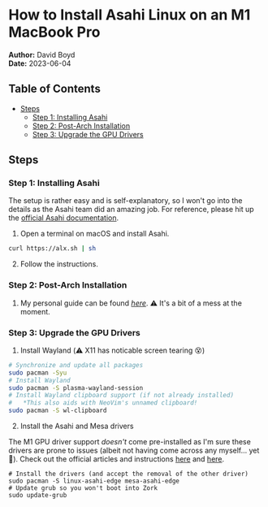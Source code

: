 # How to Install Asahi Linux on an M1 MacBook Pro

**Author:** David Boyd<br>
**Date:** 2023-06-04

## Table of Contents

- [Steps](#steps)
  - [Step 1: Installing Asahi](#step-1-installing-asahi)
  - [Step 2: Post-Arch Installation](#step-2-post-arch-installation)
  - [Step 3: Upgrade the GPU Drivers](#step-3-upgrade-the-gpu-drivers)

## Steps

### Step 1: Installing Asahi

The setup is rather easy and is self-explanatory, so I won't go into the
details as the Asahi team did an amazing job. For reference, please hit up the
[official Asahi documentation][asahi-install].

1. Open a terminal on macOS and install Asahi.

``` bash
curl https://alx.sh | sh
```

2. Follow the instructions.

### Step 2: Post-Arch Installation

1. My personal guide can be found *[here][basic-arch-install]*. :warning: It's
   a bit of a mess at the moment.

### Step 3: Upgrade the GPU Drivers

1. Install Wayland (:warning: X11 has noticable screen tearing :dizzy_face:)

``` bash
# Synchronize and update all packages
sudo pacman -Syu
# Install Wayland
sudo pacman -S plasma-wayland-session
# Install Wayland clipboard support (if not already installed)
#   *This also aids with NeoVim's unnamed clipboard!
sudo pacman -S wl-clipboard
```

2. Install the Asahi and Mesa drivers

The M1 GPU driver support *doesn't* come pre-installed as I'm sure these
drivers are prone to issues (albeit not having come across any myself... yet
:pray:). Check out the official articles and instructions [here][gpu-drivers] and
[here][road-to-vulkan].

```
# Install the drivers (and accept the removal of the other driver)
sudo pacman -S linux-asahi-edge mesa-asahi-edge
# Update grub so you won't boot into Zork
sudo update-grub
```

<!-- Reference Links -->
[asahi-install]: https://asahilinux.org/2022/03/asahi-linux-alpha-release/
[basic-arch-install]: ../arch-linux/README.md
[gpu-drivers]: https://asahilinux.org/2022/12/gpu-drivers-now-in-asahi-linux/
[road-to-vulkan]: https://asahilinux.org/2023/03/road-to-vulkan/
